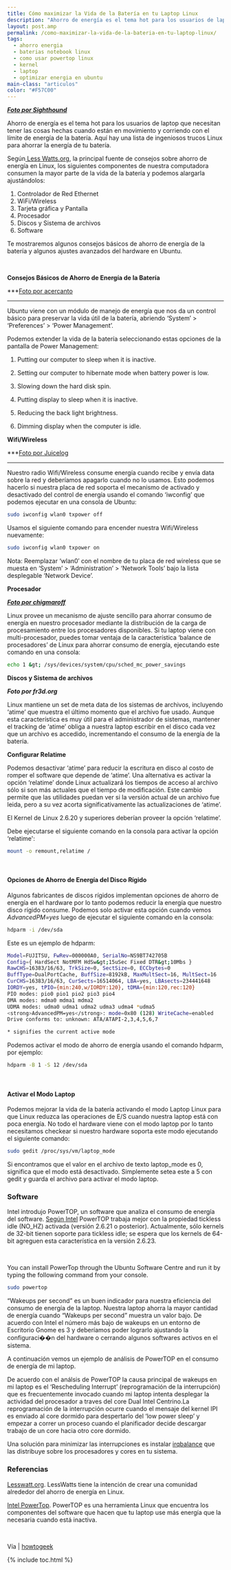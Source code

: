 ```yaml
---
title: Cómo maximizar la Vida de la Batería en tu Laptop Linux
description: "Ahorro de energía es el tema hot para los usuarios de laptop que necesitan tener las cosas hechas cuando están en movimiento y corriendo con el límite de energía de la batería. Aquí hay una lista de ingeniosos trucos Linux para ahorrar la energía de tu batería."
layout: post.amp
permalink: /como-maximizar-la-vida-de-la-bateria-en-tu-laptop-linux/
tags:
  - ahorro energia
  - baterias notebook linux
  - como usar powertop linux
  - kernel
  - laptop
  - optimizar energia en ubuntu
main-class: "articulos"
color: "#F57C00"
---
```

[<amp-img on="tap:lightbox1" role="button" tabindex="0" layout="responsive" src="/assets/img/2012/07/sshot4cb822438c27c1.jpg" alt="" title="sshot4cb822438c27c" width="650px" height="306px" />][1]

***<a href="http://www.flickr.com/photos/wolfhound/3167885873/sizes/m/in/photostream/" target="_blank">Foto por Sighthound</a>***

Ahorro de energía es el tema hot para los usuarios de laptop que necesitan tener las cosas hechas cuando están en movimiento y corriendo con el límite de energía de la batería. Aquí hay una lista de ingeniosos trucos Linux para ahorrar la energía de tu batería.

Según<a href="http://www.lesswatts.org/tips/" target="_blank"> Less Watts.org</a>, la principal fuente de consejos sobre ahorro de energía en Linux, los siguientes componentes de nuestra computadora consumen la mayor parte de la vida de la batería y podemos alargarla ajustándolos:

1. Controlador de Red Ethernet  
2. WiFi/Wireless  
3. Tarjeta gráfica y Pantalla  
4. Procesador  
5. Discos y Sistema de archivos  
6. Software

Te mostraremos algunos consejos básicos de ahorro de energía de la batería y algunos ajustes avanzados del hardware en Ubuntu.  

<!--ad-->


&nbsp;

**Consejos Básicos de Ahorro de Energía de la Batería**

[<amp-img on="tap:lightbox1" role="button" tabindex="0" layout="responsive" src="/assets/img/2012/07/linux_wallpaper1.jpg" alt="" title="linux_wallpaper" width="500px" height="375px" />][2]

***<a href="http://www.flickr.com/photos/acercanto/314496099/sizes/m/" target="_blank">Foto por acercanto</a>  
***

Ubuntu viene con un módulo de manejo de energía que nos da un control básico para preservar la vida útil de la batería, abriendo &#8216;System&#8217; > &#8216;Preferences&#8217; > &#8216;Power Management&#8217;.

[<amp-img on="tap:lightbox1" role="button" tabindex="0" layout="responsive" src="/assets/img/2012/07/battery_power1.png" alt="" title="battery_power" width="620px" height="457px" />][3]

Podemos extender la vida de la batería seleccionando estas opciones de la pantalla de Power Management:

1. Putting our computer to sleep when it is inactive.

2. Setting our computer to hibernate mode when battery power is low.  
3. Slowing down the hard disk spin.  
4. Putting display to sleep when it is inactive.  
5. Reducing the back light brightness.  
6. Dimming display when the computer is idle.

**Wifi/Wireless**

[<amp-img on="tap:lightbox1" role="button" tabindex="0" layout="responsive" src="/assets/img/2012/07/wifi1.jpg" alt="" title="wifi" width="500px" height="375px" />][4]

***<a href="http://www.flickr.com/photos/juicelog/363018869/sizes/m/" target="_blank">Foto por Juicelog</a>  
***

Nuestro radio Wifi/Wireless consume energía cuando recibe y envía data sobre la red y deberíamos apagarlo cuando no lo usamos. Esto podemos hacerlo si nuestra placa de red soporta el mecanismo de activado y desactivado del control de energía usando el comando &#8216;iwconfig&#8217; que podemos ejecutar en una consola de Ubuntu:

```bash
sudo iwconfig wlan0 txpower off
```

Usamos el siguiente comando para encender nuestra Wifi/Wireless nuevamente:

```bash
sudo iwconfig wlan0 txpower on
```

Nota: Reemplazar &#8216;wlan0&#8242; con el nombre de tu placa de red wireless que se muesta en &#8216;System&#8217; > &#8216;Administration&#8217; > &#8216;Network Tools&#8217; bajo la lista desplegable &#8216;Network Device&#8217;.

**Procesador**

[<amp-img on="tap:lightbox1" role="button" tabindex="0" layout="responsive" src="/assets/img/2012/07/4503427549_5ee84b6ea51.jpg" alt="" title="4503427549_5ee84b6ea5" width="500px" height="337px" />][5]

***<a href="http://www.flickr.com/photos/65819195@N00/4503427549/sizes/m/in/photostream/" target="_blank">Foto por chigmaroff</a>***

Linux provee un mecanismo de ajuste sencillo para ahorrar consumo de energía en nuestro procesador mediante la distribución de la carga de procesamiento entre los procesadores disponibles. Si tu laptop viene con multi-procesador, puedes tomar ventaja de la característica &#8216;balance de procesadores&#8217; de Linux para ahorrar consumo de energía, ejecutando este comando en una consola:

```bash
echo 1 &gt; /sys/devices/system/cpu/sched_mc_power_savings
```

**Discos y Sistema de archivos**

[<amp-img on="tap:lightbox1" role="button" tabindex="0" layout="responsive" src="/assets/img/2012/07/harddisk1.jpg" alt="" title="harddisk" width="500px" height="334px" />][6]

***Foto por fr3d.org***

Linux mantiene un set de meta data de los sistemas de archivos, incluyendo &#8216;atime&#8217; que muestra el último momento que el archivo fue usado. Aunque esta característica es muy útil para el administrador de sistemas, mantener el tracking de &#8216;atime&#8217; obliga a nuestra laptop escribir en el disco cada vez que un archivo es accedido, incrementando el consumo de la energía de la batería.

**Configurar Relatime**

Podemos desactivar &#8216;atime&#8217; para reducir la escritura en disco al costo de romper el software que depende de &#8216;atime&#8217;. Una alternativa es activar la opción &#8216;relatime&#8217; donde Linux actualizará los tiempos de acceso al archivo sólo si son más actuales que el tiempo de modificación. Este cambio permite que las utilidades puedan ver si la versión actual de un archivo fue leida, pero a su vez acorta significativamente las actualizaciones de &#8216;atime&#8217;.

El Kernel de Linux 2.6.20 y superiores deberían proveer la opción &#8216;relatime&#8217;.

Debe ejecutarse el siguiente comando en la consola para activar la opción &#8216;relatime':

```bash
mount -o remount,relatime /
```

&nbsp;

#### Opciones de Ahorro de Energía del Disco Rígido

Algunos fabricantes de discos rígidos implementan opciones de ahorro de energía en el hardware por lo tanto podemos reducir la energía que nuestro disco rígido consume. Podemos solo activar esta opción cuando vemos *AdvancedPM=yes* luego de ejecutar el siguiente comando en la consola:

```bash
hdparm -i /dev/sda
```

Este es un ejemplo de hdparm:

```bash
Model=FUJITSU, FwRev=000000A0, SerialNo=NS9BT742705B
Config={ HardSect NotMFM HdSw&gt;15uSec Fixed DTR&gt;10Mbs }
RawCHS=16383/16/63, TrkSize=0, SectSize=0, ECCbytes=0
BuffType=DualPortCache, BuffSize=8192kB, MaxMultSect=16, MultSect=16
CurCHS=16383/16/63, CurSects=16514064, LBA=yes, LBAsects=234441648
IORDY=yes, tPIO={min:240,w/IORDY:120}, tDMA={min:120,rec:120}
PIO modes: pio0 pio1 pio2 pio3 pio4
DMA modes: mdma0 mdma1 mdma2
UDMA modes: udma0 udma1 udma2 udma3 udma4 *udma5
<strong>AdvancedPM=yes</strong>: mode=0x80 (128) WriteCache=enabled
Drive conforms to: unknown: ATA/ATAPI-2,3,4,5,6,7
```

```bash
* signifies the current active mode

```

Podemos activar el modo de ahorro de energía usando el comando hdparm, por ejemplo:

```bash
hdparm -B 1 -S 12 /dev/sda
```

&nbsp;

#### Activar el Modo Laptop

Podemos mejorar la vida de la batería activando el modo Laptop Linux para que Linux reduzca las operaciones de E/S cuando nuestra laptop está con poca energía. No todo el hardware viene con el modo laptop por lo tanto necesitamos checkear si nuestro hardware soporta este modo ejecutando el siguiente comando:

```bash
sudo gedit /proc/sys/vm/laptop_mode
```

Si encontramos que el valor en el archivo de texto laptop_mode es 0, significa que el modo está desactivado. Simplemente setea este a 5 con gedit y guarda el archivo para activar el modo laptop.

### Software

Intel introdujo PowerTOP, un software que analiza el consumo de energía del software. <a href="https://www.linuxpowertop.org/powertop.php" target="_blank">Según Intel</a> PowerTOP trabaja mejor con la propiedad tickless idle (NO_HZ) activada (versión 2.6.21 o posterior). Actualmente, sólo kernels de 32-bit tienen soporte para tickless idle; se espera que los kernels de 64-bit agreguen esta característica en la versión 2.6.23.

&nbsp;

You can install PowerTop through the Ubuntu Software Centre and run it by typing the following command from your console.

```bash
sudo powertop
```

&#8220;Wakeups per second&#8221; es un buen indicador para nuestra eficiencia del consumo de energía de la laptop. Nuestra laptop ahorra la mayor cantidad de energía cuando &#8220;Wakeups per second&#8221; muestra un valor bajo. De acuerdo con Intel el número más bajo de wakeups en un entorno de Escritorio Gnome es 3 y deberíamos poder lograrlo ajustando la configuraci��n del hardware o cerrando algunos softwares activos en el sistema.

A continuación vemos un ejemplo de análisis de PowerTOP en el consumo de energía de mi laptop.

[<amp-img on="tap:lightbox1" role="button" tabindex="0" layout="responsive" src="/assets/img/2012/07/powertop1.png" alt="" title="powertop" width="534px" height="514px" />][7]

De acuerdo con el análsis de PowerTOP la causa principal de wakeups en mi laptop es el &#8216;Rescheduling Interrupt&#8217; (reprogramación de la interrupción) que es frecuentemente invocado cuando mi laptop intenta desplegar la actividad del procesador a traves del core Dual Intel Centrino.La reprogramación de la interrupción ocurre cuando el mensaje del kernel IPI es enviado al core dormido para despertarlo del &#8216;low power sleep&#8217; y empezar a correr un proceso cuando el planificador decide descargar trabajo de un core hacia otro core dormido.

Una solución para minimizar las interrupciones es instalar <a href="https://irqbalance.org/" target="_blank">irqbalance</a> que las distribuye sobre los procesadores y cores en tu sistema.

### Referencias

<a href="http://www.lesswatts.org/" target="_blank">Lesswatt.org</a>. LessWatts tiene la intención de crear una comunidad alrededor del ahorro de energía en Linux.

<a href="http://www.linuxpowertop.org/powertop.php" target="_blank">Intel PowerTop</a>. PowerTOP es una herramienta Linux que encuentra los componentes del software que hacen que tu laptop use más energía que la necesaria cuando está inactiva.

&nbsp;

Vía | <a href="http://www.howtogeek.com/55185/how-to-maximize-the-battery-life-on-your-linux-laptop/" target="_blank">howtogeek</a>



 [1]: https://elbauldelprogramador.com/assets/img/2012/07/sshot4cb822438c27c1.jpg
 [2]: https://elbauldelprogramador.com/assets/img/2012/07/linux_wallpaper1.jpg
 [3]: https://elbauldelprogramador.com/assets/img/2012/07/battery_power1.png
 [4]: https://elbauldelprogramador.com/assets/img/2012/07/wifi1.jpg
 [5]: https://elbauldelprogramador.com/assets/img/2012/07/4503427549_5ee84b6ea51.jpg
 [6]: https://elbauldelprogramador.com/assets/img/2012/07/harddisk1.jpg
 [7]: https://elbauldelprogramador.com/assets/img/2012/07/powertop1.png

{% include toc.html %}
